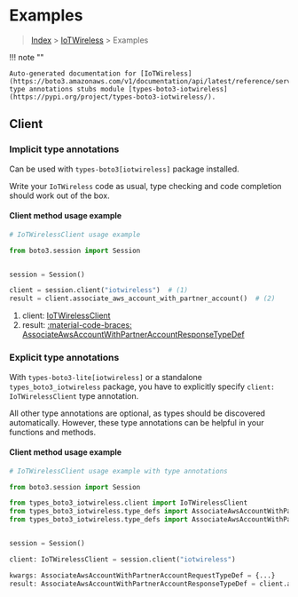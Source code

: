 # Examples

> [Index](../README.md) > [IoTWireless](./README.md) > Examples

!!! note ""

    Auto-generated documentation for [IoTWireless](https://boto3.amazonaws.com/v1/documentation/api/latest/reference/services/iotwireless.html#iotwireless)
    type annotations stubs module [types-boto3-iotwireless](https://pypi.org/project/types-boto3-iotwireless/).

## Client

### Implicit type annotations

Can be used with `types-boto3[iotwireless]` package installed.

Write your `IoTWireless` code as usual,
type checking and code completion should work out of the box.


#### Client method usage example

```python
# IoTWirelessClient usage example

from boto3.session import Session


session = Session()

client = session.client("iotwireless")  # (1)
result = client.associate_aws_account_with_partner_account()  # (2)
```

1. client: [IoTWirelessClient](./client.md)
2. result: [:material-code-braces: AssociateAwsAccountWithPartnerAccountResponseTypeDef](./type_defs.md#associateawsaccountwithpartneraccountresponsetypedef)






### Explicit type annotations

With `types-boto3-lite[iotwireless]`
or a standalone `types_boto3_iotwireless` package, you have to explicitly specify `client: IoTWirelessClient` type annotation.

All other type annotations are optional, as types should be discovered automatically.
However, these type annotations can be helpful in your functions and methods.


#### Client method usage example

```python
# IoTWirelessClient usage example with type annotations

from boto3.session import Session

from types_boto3_iotwireless.client import IoTWirelessClient
from types_boto3_iotwireless.type_defs import AssociateAwsAccountWithPartnerAccountResponseTypeDef
from types_boto3_iotwireless.type_defs import AssociateAwsAccountWithPartnerAccountRequestTypeDef


session = Session()

client: IoTWirelessClient = session.client("iotwireless")

kwargs: AssociateAwsAccountWithPartnerAccountRequestTypeDef = {...}
result: AssociateAwsAccountWithPartnerAccountResponseTypeDef = client.associate_aws_account_with_partner_account(**kwargs)
```






